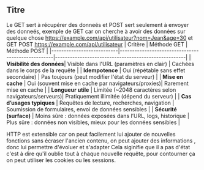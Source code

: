 ## Titre
Le GET sert à récupérer des donneés et POST sert seulement à envoyer des donneés, exemple de GET car on cherche à avoir des données sur quelque chose https://example.com/api/utilisateur?nom=Jean&age=30 et GET POST https://example.com/api/utilisateur 
| Critère                    | Méthode GET                                       | Méthode POST                                        |
|---------------------------|---------------------------------------------------|-----------------------------------------------------|
| **Visibilité des données**| Visible dans l'URL (paramètres en clair)          | Cachées dans le corps de la requête                 |
| **Idempotence**           | Oui (répétable sans effet secondaire)             | Pas toujours (peut modifier l'état du serveur)      |
| **Mise en cache**         | Oui (souvent mise en cache par navigateurs/proxies)| Rarement mise en cache                             |
| **Longueur utile**        | Limitée (~2048 caractères selon navigateurs/serveurs)| Pratiquement illimitée (dépend du serveur)       |
| **Cas d’usages typiques** | Requêtes de lecture, recherches, navigation       | Soumission de formulaires, envoi de données sensibles |
| **Sécurité (surface)**    | Moins sûre : données exposées dans l’URL, logs, historique | Plus sûre : données non visibles, mieux pour   les données sensibles |

HTTP est extensible car on peut facilement lui ajouter de nouvelles fonctions sans écraser l'ancien contenu, on peut ajouter des informations , donc lui permettre d'évoluer et s'adapter 
Cela siginifie que il a pas d'état c'est à dire qu'il oublie tout à chaque nouvelle requête, pour contourner ça on peut utiliser les cookies ou les sessions.
